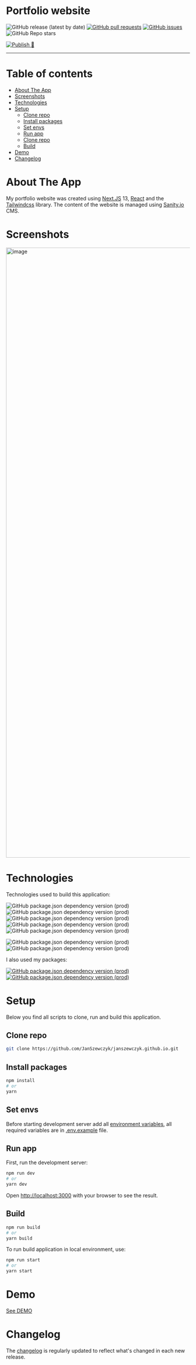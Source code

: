 # Portfolio website

![GitHub release (latest by date)](https://img.shields.io/github/v/release/JanSzewczyk/janszewczyk.github.io)
[![GitHub pull requests](https://img.shields.io/github/issues-pr/JanSzewczyk/janszewczyk.github.io)](https://github.com/JanSzewczyk/janszewczyk.github.io/pulls)
[![GitHub issues](https://img.shields.io/github/issues/JanSzewczyk/janszewczyk.github.io)](https://github.com/JanSzewczyk/janszewczyk.github.io/issues)
![GitHub Repo stars](https://img.shields.io/github/stars/JanSzewczyk/janszewczyk.github.io?style=social)

[![Publish 🚀](https://github.com/JanSzewczyk/janszewczyk.github.io/actions/workflows/publish.yml/badge.svg)](https://github.com/JanSzewczyk/janszewczyk.github.io/actions/workflows/publish.yml)

---

# Table of contents

- [About The App](#about-the-app)
- [Screenshots](#screenshots)
- [Technologies](#technologies)
- [Setup](#setup)
  - [Clone repo](#clone-repo)
  - [Install packages](#install-packages)
  - [Set envs](#set-envs)
  - [Run app](#run-app)
  - [Clone repo](#clone-repo)
  - [Build](#build)
- [Demo](#demo)
- [Changelog](#changelog)

# About The App

My portfolio website was created using [Next.JS](https://nextjs.org/) 13, [React](https://reactjs.org/) and the [Tailwindcss](https://tailwindcss.com/) library. The content of the website is managed using [Sanity.io](https://www.sanity.io/) CMS.

# Screenshots

<img width="1666" alt="image" src="https://user-images.githubusercontent.com/29024606/221841999-596a2322-df66-4338-89b8-48ff140e04a6.png">

# Technologies

Technologies used to build this application:

![GitHub package.json dependency version (prod)](https://img.shields.io/github/package-json/dependency-version/JanSzewczyk/janszewczyk.github.io/react)
![GitHub package.json dependency version (prod)](https://img.shields.io/github/package-json/dependency-version/JanSzewczyk/janszewczyk.github.io/next)
![GitHub package.json dependency version (prod)](https://img.shields.io/github/package-json/dependency-version/JanSzewczyk/janszewczyk.github.io/sanity)
![GitHub package.json dependency version (prod)](https://img.shields.io/github/package-json/dependency-version/JanSzewczyk/janszewczyk.github.io/next-sanity)
![GitHub package.json dependency version (prod)](https://img.shields.io/github/package-json/dependency-version/JanSzewczyk/janszewczyk.github.io/react-hook-form)

![GitHub package.json dependency version (prod)](https://img.shields.io/github/package-json/dependency-version/JanSzewczyk/janszewczyk.github.io/dev/typescript)
![GitHub package.json dependency version (prod)](https://img.shields.io/github/package-json/dependency-version/JanSzewczyk/janszewczyk.github.io/dev/tailwindcss)

I also used my packages:

[![GitHub package.json dependency version (prod)](https://img.shields.io/github/package-json/dependency-version/JanSzewczyk/janszewczyk.github.io/@szum-tech/design-system)](https://www.npmjs.com/package/@szum-tech/design-system)
[![GitHub package.json dependency version (prod)](https://img.shields.io/github/package-json/dependency-version/JanSzewczyk/janszewczyk.github.io/dev/@szum-tech/semantic-release-preset)](https://www.npmjs.com/package/@szum-tech/semantic-release-preset)

# Setup

Below you find all scripts to clone, run and build this application.

## Clone repo

```bash
git clone https://github.com/JanSzewczyk/janszewczyk.github.io.git
```

## Install packages

```bash
npm install
# or
yarn
```

## Set envs

Before starting development server add all [environment variables](https://nextjs.org/docs/basic-features/environment-variables), all required variables are in [.env.example](https://github.com/JanSzewczyk/janszewczyk.github.io/blob/main/.env.example) file.

## Run app

First, run the development server:

```bash
npm run dev
# or
yarn dev
```

Open [http://localhost:3000](http://localhost:3000) with your browser to see the result.

## Build

```bash
npm run build
# or
yarn build
```

To run build application in local environment, use:

```bash
npm run start
# or
yarn start
```

# Demo

[See DEMO](https://janszewczyk.vercel.app)

# Changelog

The [changelog](https://github.com/JanSzewczyk/janszewczyk.github.io/blob/main/CHANGELOG.md) is regularly updated to reflect what's changed in each new release.
